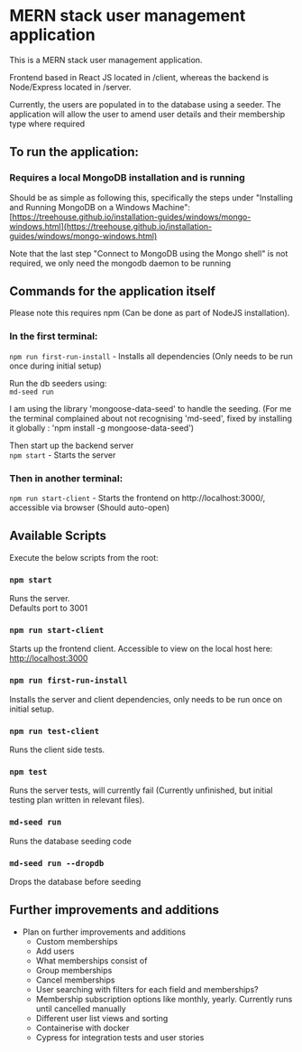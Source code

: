 # MERN stack user management application

This is a MERN stack user management application.

Frontend based in React JS located in /client, whereas the backend is Node/Express located in /server.

Currently, the users are populated in to the database using a seeder.
The application will allow the user to amend user details and their membership type where required

## To run the application:

### Requires a local MongoDB installation and is running

Should be as simple as following this, specifically the steps under "Installing and Running MongoDB on a Windows Machine":
[https://treehouse.github.io/installation-guides/windows/mongo-windows.html](https://treehouse.github.io/installation-guides/windows/mongo-windows.html)

Note that the last step "Connect to MongoDB using the Mongo shell" is not required, we only need the mongodb daemon to be running

## Commands for the application itself

Please note this requires npm (Can be done as part of NodeJS installation).

### In the first terminal:  
`npm run first-run-install` - Installs all dependencies (Only needs to be run once during initial setup) 

Run the db seeders using:  
`md-seed run`

I am using the library 'mongoose-data-seed' to handle the seeding.
(For me the terminal complained about not recognising 'md-seed', fixed by installing it globally : 'npm install -g mongoose-data-seed')

Then start up the backend server  
`npm start` - Starts the server

### Then in another terminal: 
`npm run start-client` - Starts the frontend on http://localhost:3000/, accessible via browser (Should auto-open)
 
## Available Scripts

Execute the below scripts from the root:

### `npm start`

Runs the server.  
Defaults port to 3001 

### `npm run start-client`

Starts up the frontend client.
Accessible to view on the local host here: [http://localhost:3000](http://localhost:3000)

### `npm run first-run-install`

Installs the server and client dependencies, only needs to be run once on initial setup.

### `npm run test-client`

Runs the client side tests.

### `npm test`

Runs the server tests, will currently fail (Currently unfinished, but initial testing plan written in relevant files).

### `md-seed run`

Runs the database seeding code

### `md-seed run --dropdb`

Drops the database before seeding

## Further improvements and additions

-	Plan on further improvements and additions
    - Custom memberships
    - Add users
    - What memberships consist of
    - Group memberships
    - Cancel memberships
    - User searching with filters for each field and memberships?
    - Membership subscription options like monthly, yearly. Currently runs until cancelled manually
    - Different user list views and sorting
    - Containerise with docker
    - Cypress for integration tests and user stories

